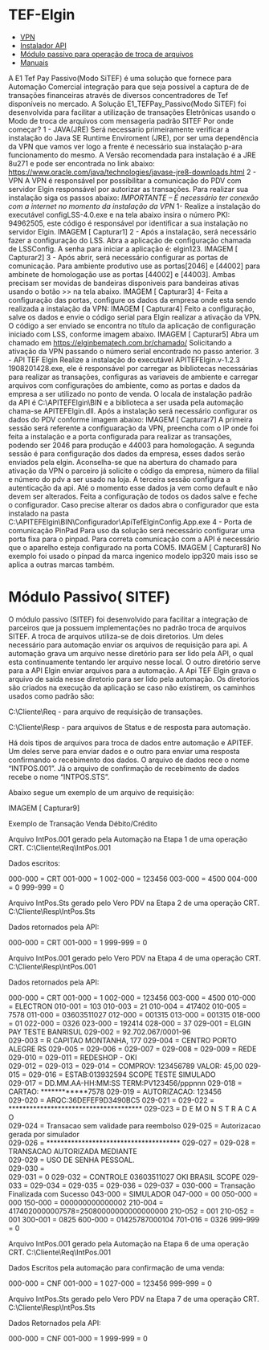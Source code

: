 # TEF-Elgin
- [VPN](https://elginbrasil-my.sharepoint.com/:u:/g/personal/bruno_cruz_elgin_com_br/EaoXRRPpHXlIun9KK-x9cUYBsCT2yYhnaozlmUOJvySZNQ?e=XjPPrB)
- [Instalador API](https://elginbrasil-my.sharepoint.com/:u:/g/personal/bruno_cruz_elgin_com_br/ETEQxOghU4dOmDa19HwqvAoBBT8hThJRRwrwxuII5-NUpg?e=j20HaX)
- [Módulo passivo para operação de troca de arquivos](https://elginbrasil-my.sharepoint.com/:u:/g/personal/bruno_cruz_elgin_com_br/EWsWYykBPiFPjomJDwEAA1oBBeVHxjEIiuFO8msqg74T2Q?e=hhJYAM)
- [Manuais](https://elginbrasil-my.sharepoint.com/:u:/g/personal/bruno_cruz_elgin_com_br/EQEvJiRLwhZHmSDv7wRNFj0B3ZFwA0ps9oHvhzfcQX9H6g?e=Zcmg3B)

A E1 Tef Pay Passivo(Modo SiTEF) é uma solução que fornece para Automação Comercial integração para que seja possivel a captura de de transações financeiras através de diversos concentradores de Tef disponíveis no mercado.
A Solução E1_TEFPay_Passivo(Modo SiTEF) foi desenvolvida para facilitar a utilização de transações Eletrônicas usando o Modo de troca de arquivos com mensageria padrão SITEF
Por onde começar?
1 - JAVA(JRE)
Será necessario primeiramente verificar a instalação do Java SE Runtime Enviroment (JRE), por ser uma dependência da VPN que vamos ver logo a frente é necessário sua instalação p-ara funcionamento do mesmo.
A Versão recomendada para instalação é a JRE 8u271 e pode ser encontrada no link abaixo:
https://www.oracle.com/java/technologies/javase-jre8-downloads.html 
2 - VPN 
A VPN é responsável por possibilitar a comunicação do PDV com servidor Elgin responsável por autorizar as transações.
Para realizar sua instalação siga os passos abaixo:
*IMPORTANTE – É necessário ter conexão com a internet no momento da instalação da VPN* 
       1- Realize a instalação do executável configLSS-4.0.exe e na tela abaixo insira o número PKI: 94962505, este código é responsável por identificar a sua instalação no servidor Elgin.
IMAGEM [ Capturar1]
        2 - Após a instalação, será necessário fazer a configuração do LSS.
Abra a aplicação de configuração chamada de LSSConfig. A senha para iniciar a aplicação é: elgin123.
IMAGEM [ Capturar2]
         3 - Após abrir, será necessário configurar as portas de comunicação. Para ambiente produtivo use as portas[2046] e [44002] para ambinete de homologação use as  portas [44002] e [44003]. Ambas precisam ser movidas de bandeiras disponiveis para bandeiras ativas usando o botão >> na tela abaixo.
IMAGEM [ Capturar3]
	4- Feita a configuração das portas, configure os dados da empresa onde esta sendo realizada a instalação da VPN:
IMAGEM [ Capturar4]
Feito a configuração, salve os dados e envie o código serial para Elgin realizar a ativação da VPN. O código a ser enviado se encontra no título da aplicação de configuração iniciado com LSS, conforme imagem abaixo.
IMAGEM [ Capturar5]
Abra um chamado em https://elginbematech.com.br/chamado/ 
Solicitando a ativação da VPN passando o número serial encontrado no passo anterior.
3 - API TEF Elgin 
Realize a instalação do executável APITEFElgin.v-1.2.3 1908201428.exe, ele é responsável por carregar as bibliotecas necessárias para realizar as transações, configuras as variaveis de ambiente e carregar arquivos com configurações do ambiente, como as portas e dados da empresa a ser utilizado no ponto de venda.
O locala de instalação padrão da API é C:\APITEFElgin\BIN e a biblioteca a ser usada pela automação chama-se APITEFElgin.dll.
Após a instalação será necessário configurar os dados do PDV conforme imagem abaixo:
IMAGEM [ Capturar7]
A primeira sessão será referente a configuaração da VPN, preencha com o IP onde foi feita a instalação e a porta configurada para realizar as transações, podendo ser 2046 para produção e 44003 para homologação.
A segunda sessão é para configuração dos dados da empresa, esses dados serão enviados pela elgin. Aconselha-se que na abertura do chamado para ativação da VPN o parceiro já solicite o código da empresa, número da filial e número do pdv a ser usado na loja.
A terceira sessão configura a autenticação da api. Até o momento esse dados ja vem como default e não devem ser alterados.
Feita a configuração de todos os dados salve e feche o configurador. 
Caso precise alterar os dados abra o configurador que esta instalado na pasta C:\APITEFElgin\BIN\Configurador\ApiTefElginConfig.App.exe 
4 - Porta de comunicação  PinPad
Para uso da solução será necessário configurar uma porta fixa para o pinpad.
Para correta comunicação com a API é necessário que o aparelho esteja configurado na porta COM5.
IMAGEM [ Capturar8]
No exemplo foi usado o pínpad da marca ingenico modelo ipp320 mais isso se aplica a outras marcas também.
# Módulo Passivo( SITEF) 
O módulo passivo (SITEF) foi desenvolvido para facilitar a integração de parceiros que ja possuem implementações no padrão troca de arquivos SITEF.
A troca de arquivos utiliza-se de dois diretorios. Um deles necessário para automação enviar os arquivos de requisição para api. A automação grava um arquivo nesse diretório para ser lido pela API, o qual esta continuamente tentando ler arquivo nesse local. O outro diretório serve para a API Elgin enviar arquivos para a automação. A Api TEF Elgin grava o arquivo de saida nesse diretorio para ser lido pela automação.
Os diretorios são criados na execução da aplicação se caso não existirem, os caminhos usados como padrão são: 

C:\Cliente\Req - para arquivo de requisição de transações.

C:\Cliente\Resp - para arquivos de Status e de resposta para automação.

Há dois tipos de arquivos para troca de dados entre automação e APITEF. Um deles serve para enviar dados e o outro para enviar uma resposta confirmando o recebimento dos dados.
O arquivo de dados rece o nome “INTPOS.001”. Já o arquivo de confirmação de recebimento de dados recebe o nome “INTPOS.STS”.

Abaixo segue um exemplo de um arquivo de requisição:

IMAGEM [ Capturar9]

Exemplo de Transação Venda Débito/Crédito 

Arquivo IntPos.001 gerado pela Automação na Etapa 1 de uma operação CRT.
C:\Cliente\Req\IntPos.001

Dados escritos:

000-000 = CRT
001-000 = 1
002-000 = 123456
003-000 = 4500
004-000 = 0
999-999 = 0

Arquivo IntPos.Sts gerado pelo Vero PDV na Etapa 2 de uma operação CRT.
C:\Cliente\Resp\IntPos.Sts

Dados retornados pela API:

000-000 = CRT
001-000 = 1
999-999 = 0

Arquivo IntPos.001 gerado pelo Vero PDV na Etapa 4 de uma operação CRT.
C:\Cliente\Resp\IntPos.001

Dados retornados pela API:

000-000 = CRT
001-000 = 1
002-000 = 123456
003-000 = 4500
010-000 = ELECTRON
010-001 = 103
010-003 = 21
010-004 = 417402
010-005 = 7578
011-000 = 03603511027
012-000 = 001315
013-000 = 001315
018-000 = 01
022-000 = 0326
023-000 = 192414
028-000 = 37
029-001 = ELGIN PAY TESTE BANRISUL
029-002 = 92.702.067/0001-96   
029-003 = R CAPITAO MONTANHA, 177
029-004 = CENTRO PORTO ALEGRE RS
029-005 = 
029-006 = 
029-007 = 
029-008 = 
029-009 =                  REDE                 
029-010 = 
029-011 = REDESHOP  -      OKI                  
029-012 = 
029-013 = 
029-014 = COMPROV: 123456789 VALOR: 45,00
029-015 = 
029-016 = ESTAB:013932594 SCOPE TESTE SIMULADO  
029-017 = DD.MM.AA-HH:MM:SS TERM:PV123456/pppnnn
029-018 = CARTAO: ************7578
029-019 = AUTORIZACAO: 123456                   
029-020 = ARQC:36DEFEF9D3490BC5
029-021 = 
029-022 = **************************************
029-023 =          D E M O N S T R A C A O      
029-024 =  Transacao sem validade para reembolso
029-025 =     Autorizacao gerada por simulador  
029-026 = **************************************
029-027 = 
029-028 =     TRANSACAO AUTORIZADA MEDIANTE     
029-029 =         USO DE SENHA PESSOAL.         
029-030 =                                       
029-031 = 0
029-032 = CONTROLE 03603511027  OKI BRASIL SCOPE
029-033 = 
029-034 = 
029-035 = 
029-036 = 
029-037 = 
030-000 = Transação Finalizada com Sucesso
043-000 = SIMULADOR
047-000 = 00
050-000 = 000
150-000 = 000000000000002
210-004 = 4174020000007578=25080000000000000000
210-052 = 001
210-052 = 001
300-001 = 0825
600-000 = 01425787000104
701-016 = 0326
999-999 = 0

Arquivo IntPos.001 gerado pela Automação na Etapa 6 de uma operação CRT.
C:\Cliente\Req\IntPos.001

Dados Escritos pela automação para confirmação de uma venda:

000-000 = CNF
001-000 = 1
027-000 = 123456
999-999 = 0

Arquivo IntPos.Sts gerado pelo Vero PDV na Etapa 7 de uma operação CRT.
C:\Cliente\Resp\IntPos.Sts

Dados Retornados pela API:

000-000 = CNF
001-000 = 1
999-999 = 0

